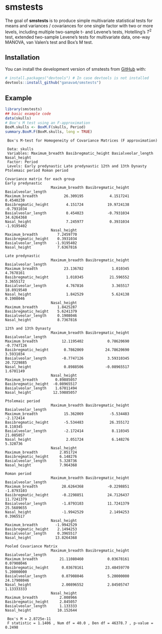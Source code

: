 
# smstests

The goal of **smstests** is to produce simple multivariate statistical
tests for means and variances / covariances for one single factor with
two or more levels, including multiple two-sample t- and Levene’s tests,
Hotelling’s $T^2$ test, extended two-sample Levene’s tests for
multivariate data, one-way MANOVA, van Valen’s test and Box’s M test.

## Installation

You can install the development version of smstests from
[GitHub](https://github.com/) with:

``` r
# install.packages("devtools") # In case devtools is not installed
devtools::install_github("ganava4/smstests")
```

## Example

``` r
library(smstests)
## basic example code
data(skulls)
# Box's M test using an F-approximation
BoxM.skulls <- BoxM.F(skulls, Period)
summary.BoxM.F(BoxM.skulls, long = TRUE)
```

     Box's M-test for Homogeneity of Covariance Matrices (F approximation)

     Data: skulls 
     Variables: Maximum_breadth Basibregmatic_height Basialveolar_length Nasal_height 
     Factor: Period 
     Levels: Early predynastic Late predynastic 12th and 13th Dynasty Ptolemaic period Roman period 

    Covariance matrix for each group
    Early predynastic 
                         Maximum_breadth Basibregmatic_height Basialveolar_length
    Maximum_breadth            26.309195            4.1517241           0.4540230
    Basibregmatic_height        4.151724           19.9724138          -0.7931034
    Basialveolar_length         0.454023           -0.7931034          34.6264368
    Nasal_height                7.245977            0.3931034          -1.9195402
                         Nasal_height
    Maximum_breadth         7.2459770
    Basibregmatic_height    0.3931034
    Basialveolar_length    -1.9195402
    Nasal_height            7.6367816

    Late predynastic 
                         Maximum_breadth Basibregmatic_height Basialveolar_length
    Maximum_breadth            23.136782             1.010345           4.7678161
    Basibregmatic_height        1.010345            21.596552           3.3655172
    Basialveolar_length         4.767816             3.365517          18.8919540
    Nasal_height                1.842529             5.624138           0.1908046
                         Nasal_height
    Maximum_breadth         1.8425287
    Basibregmatic_height    5.6241379
    Basialveolar_length     0.1908046
    Nasal_height            8.7367816

    12th and 13th Dynasty 
                         Maximum_breadth Basibregmatic_height Basialveolar_length
    Maximum_breadth           12.1195402           0.78620690          -0.7747126
    Basibregmatic_height       0.7862069          24.78620690           3.5931034
    Basialveolar_length       -0.7747126           3.59310345          20.7229885
    Nasal_height               0.8988506          -0.08965517           1.6701149
                         Nasal_height
    Maximum_breadth        0.89885057
    Basibregmatic_height  -0.08965517
    Basialveolar_length    1.67011494
    Nasal_height          12.59885057

    Ptolemaic period 
                         Maximum_breadth Basibregmatic_height Basialveolar_length
    Maximum_breadth            15.362069            -5.534483           -2.172414
    Basibregmatic_height       -5.534483            26.355172            8.110345
    Basialveolar_length        -2.172414             8.110345           21.085057
    Nasal_height                2.051724             6.148276            5.328736
                         Nasal_height
    Maximum_breadth          2.051724
    Basibregmatic_height     6.148276
    Basialveolar_length      5.328736
    Nasal_height             7.964368

    Roman period 
                         Maximum_breadth Basibregmatic_height Basialveolar_length
    Maximum_breadth           28.6264368           -0.2298851          -1.8793103
    Basibregmatic_height      -0.2298851           24.7126437          11.7241379
    Basialveolar_length       -1.8793103           11.7241379          25.5689655
    Nasal_height              -1.9942529            2.1494253           0.3965517
                         Nasal_height
    Maximum_breadth        -1.9942529
    Basibregmatic_height    2.1494253
    Basialveolar_length     0.3965517
    Nasal_height           13.8264368

    Pooled Covariance Matrix
                         Maximum_breadth Basibregmatic_height Basialveolar_length
    Maximum_breadth          21.11080460           0.03678161          0.07908046
    Basibregmatic_height      0.03678161          23.48459770          5.20000000
    Basialveolar_length       0.07908046           5.20000000         24.17908046
    Nasal_height              2.00896552           2.84505747          1.13333333
                         Nasal_height
    Maximum_breadth          2.008966
    Basibregmatic_height     2.845057
    Basialveolar_length      1.133333
    Nasal_height            10.152644

     Box's M = 2.8725e-11 
     F statistic = 1.1406 , Num df = 40.0 , Den df = 46378.7 , p-value = 0.2498
